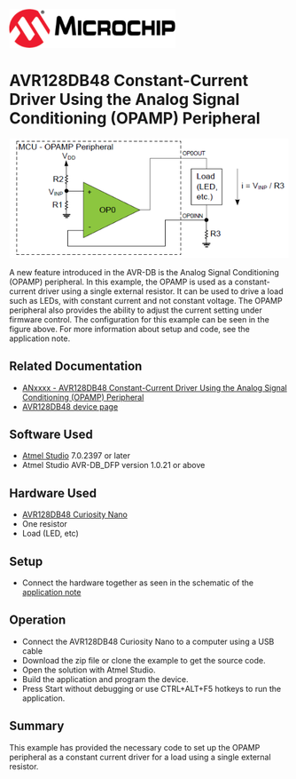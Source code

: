 <!-- Please do not change this html logo with link -->
<a href="https://www.microchip.com" rel="nofollow"><img src="images/microchip.png" alt="MCHP" width="300"/></a>

# AVR128DB48 Constant-Current Driver Using the Analog Signal Conditioning (OPAMP) Peripheral
<p align="left">
  <img width=800px height=auto src="images/setup.png">
</p>
<!-- This is where the introduction to the example goes, including mentioning the peripherals used -->
A new feature introduced in the AVR-DB is the Analog Signal Conditioning (OPAMP) peripheral. In this example, the OPAMP is used as a constant-current driver using a single external resistor. It can be used to drive a load such as LEDs, with constant current and not constant voltage. The OPAMP peripheral also provides the ability to adjust the current setting under firmware control. The configuration for this example can be seen in the figure above. For more information about setup and code, see the application note.

## Related Documentation

<!-- Any information about an application note or tech brief can be linked here. Use unbreakable links!
     In addition a link to the device family landing page and relevant peripheral pages as well:
     - [AN3381 - Brushless DC Fan Speed Control Using Temperature Input and Tachometer Feedback](https://microchip.com/00003381/)
     - [PIC18F-Q10 Family Product Page](https://www.microchip.com/design-centers/8-bit/pic-mcus/device-selection/pic18f-q10-product-family) -->
* [ANxxxx - AVR128DB48 Constant-Current Driver Using the Analog Signal Conditioning (OPAMP) Peripheral](https://microchip.com/DSxxxxxxxxxx) <!--fill in DS number once it has been assigned-->
* [AVR128DB48 device page](https://www.microchip.com/wwwproducts/en/AVR128DB48)

## Software Used

<!-- All software used in this example must be listed here. Use unbreakable links!
     - MPLAB® X IDE 5.30 or newer [(microchip.com/mplab/mplab-x-ide)](http://www.microchip.com/mplab/mplab-x-ide)
     - MPLAB® XC8 2.10 or a newer compiler [(microchip.com/mplab/compilers)](http://www.microchip.com/mplab/compilers)
     - MPLAB® Code Configurator (MCC) 3.95.0 or newer [(microchip.com/mplab/mplab-code-configurator)](https://www.microchip.com/mplab/mplab-code-configurator)
     - MPLAB® Code Configurator (MCC) Device Libraries PIC10 / PIC12 / PIC16 / PIC18 MCUs [(microchip.com/mplab/mplab-code-configurator)](https://www.microchip.com/mplab/mplab-code-configurator)
     - Microchip PIC18F-Q Series Device Support (1.4.109) or newer [(packs.download.microchip.com/)](https://packs.download.microchip.com/) -->
* [Atmel Studio](https://www.microchip.com/mplab/avr-support/atmel-studio-7) 7.0.2397 or later
* Atmel Studio AVR-DB_DFP version 1.0.21 or above
  
## Hardware Used

<!-- All hardware used in this example must be listed here. Use unbreakable links!
     - PIC18F47Q10 Curiosity Nano [(DM182029)](https://www.microchip.com/Developmenttools/ProductDetails/DM182029)
     - Curiosity Nano Base for Click boards™ [(AC164162)](https://www.microchip.com/Developmenttools/ProductDetails/AC164162)
     - POT Click board™ [(MIKROE-3402)](https://www.mikroe.com/pot-click) -->
* [AVR128DB48 Curiosity Nano](https://www.microchip.com/wwwproducts/en/AVR128DB48) <!-- Not the correct link, fix when curiosity nano page exists-->
* One resistor
* Load (LED, etc)

## Setup

<!-- Explain how to connect hardware and set up software. Depending on complexity, step-by-step instructions and/or tables and/or images can be used -->
* Connect the hardware together as seen in the schematic of the [application note](https://microchip.com/DSxxxxxxxxxx) <!--fill in DS number once it has been assigned-->

## Operation
* Connect the AVR128DB48 Curiosity Nano to a computer using a USB cable
* Download the zip file or clone the example to get the source code.
* Open the solution with Atmel Studio.
* Build the application and program the device.
* Press Start without debugging or use CTRL+ALT+F5 hotkeys to run the application.

<!-- Explain how to operate the example. Depending on complexity, step-by-step instructions and/or tables and/or images can be used -->

## Summary
This example has provided the necessary code to set up the OPAMP peripheral as a constant current driver for a load using a single external resistor.
<!-- Summarize what the example has shown -->
